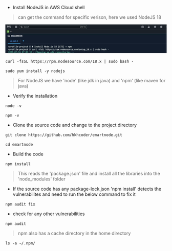 * Install NodeJS in AWS Cloud shell
> can get the command for specific verison, here we used NodeJS 18

![alt text](nodeJS_18.png)

```
curl -fsSL https://rpm.nodesource.com/18.x | sudo bash -
```
```
sudo yum install -y nodejs
```

> For NodeJS we have 'node' (like jdk in java) and 'npm' (like maven for java)
* Verify the installation
```
node -v
```
```
npm -v
```
* Clone the source code and change to the project directory
```
git clone https://github.com/hkhcoder/emartnode.git
```

```
cd emartnode
```
* Build the code
```
npm install
```
> This reads the 'package.json' file and install all the libraries into the 'node_modules' folder

* If the source code has any package-lock.json 'npm install' detects the vulnerabilites and need to run the below command to fix it
```
npm audit fix
```
* check for any other vulnerabilities
```
npm audit
```

> npm also has a cache directory in the home directory
```
ls -a ~/.npm/
```